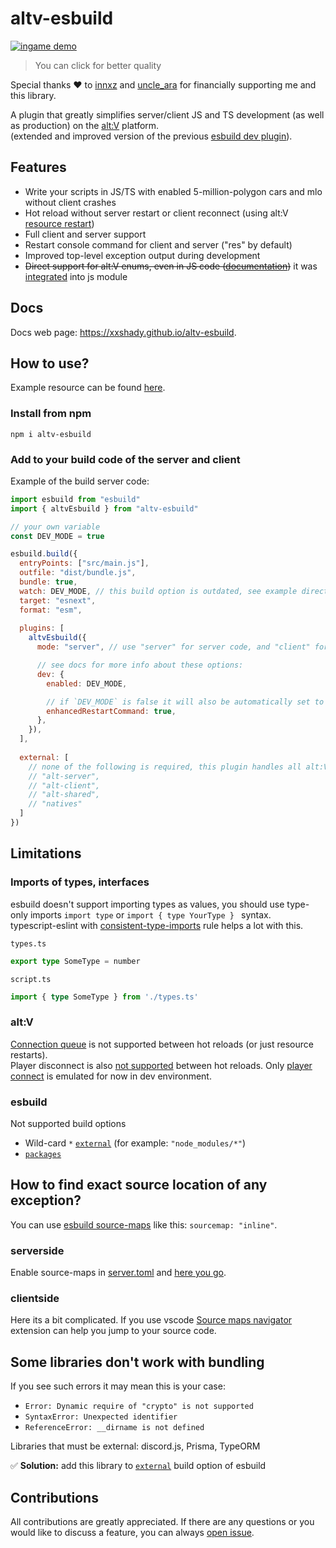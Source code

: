 # altv-esbuild

[![ingame demo](https://media0.giphy.com/media/v1.Y2lkPTc5MGI3NjExdXJxejQ5dGE5cHE1ZzA2OWxqOXRiYmVmbGk2d20xZzg2cGRnZ3gzdiZlcD12MV9pbnRlcm5hbF9naWZfYnlfaWQmY3Q9Zw/Qq64W7EXWNcppAd1fC/giphy.gif)](https://imgur.com/a/vWBZsoe)
> You can click for better quality

Special thanks ❤️ to [innxz](https://github.com/innxz) and [uncle_ara](https://github.com/uncle-ara) for financially supporting me and this library.

A plugin that greatly simplifies server/client JS and TS development (as well as production) on the [alt:V](https://altv.mp) platform.<br>
(extended and improved version of the previous [esbuild dev plugin](https://github.com/xxshady/esbuild-plugin-altv-dev-server)).

## Features

- Write your scripts in JS/TS with enabled 5-million-polygon cars and mlo without client crashes
- Hot reload without server restart or client reconnect (using alt:V [resource restart](https://docs.altv.mp/articles/commandlineargs.html#server-commands))
- Full client and server support
- Restart console command for client and server ("res" by default)
- Improved top-level exception output during development
- ~~Direct support for alt:V enums, even in JS code ([documentation](https://xxshady.github.io/altv-esbuild/interfaces/ipluginoptions.html#altvenums))~~ it was [integrated](https://github.com/altmp/altv-js-module/pull/319) into js module

## Docs

Docs web page: <https://xxshady.github.io/altv-esbuild>.

## How to use?

Example resource can be found [here](https://github.com/xxshady/altv-esbuild/tree/main/example).

### Install from npm

```cli
npm i altv-esbuild
```

### Add to your build code of the server and client

Example of the build server code:

```js
import esbuild from "esbuild"
import { altvEsbuild } from "altv-esbuild"

// your own variable
const DEV_MODE = true

esbuild.build({
  entryPoints: ["src/main.js"],
  outfile: "dist/bundle.js",
  bundle: true,
  watch: DEV_MODE, // this build option is outdated, see example directory in the repo
  target: "esnext",
  format: "esm",
  
  plugins: [
    altvEsbuild({
      mode: "server", // use "server" for server code, and "client" for client code

      // see docs for more info about these options:
      dev: {
        enabled: DEV_MODE,

        // if `DEV_MODE` is false it will also be automatically set to false too
        enhancedRestartCommand: true, 
      },
    }),
  ],
  
  external: [
    // none of the following is required, this plugin handles all alt:V modules automatically
    // "alt-server",
    // "alt-client",
    // "alt-shared",
    // "natives"
  ]
})
```

## Limitations

### Imports of types, interfaces

esbuild doesn't support importing types as values, you should use type-only imports `import type` or `import { type YourType } ` syntax.<br>
typescript-eslint with [consistent-type-imports](https://typescript-eslint.io/rules/consistent-type-imports/) rule helps a lot with this.

`types.ts`
```ts
export type SomeType = number
```
`script.ts`
```ts
import { type SomeType } from './types.ts'
```

### alt:V

[Connection queue](https://docs.altv.mp/articles/connection_queue.html) is not supported between hot reloads (or just resource restarts).<br>
Player disconnect is also [not supported](https://github.com/xxshady/altv-esbuild/issues/8) between hot reloads. Only [player connect](https://xxshady.github.io/altv-esbuild/interfaces/iplugindevoption.html#playersreconnect) is emulated for now in dev environment.

### esbuild

Not supported build options

- Wild-card `*` [`external`](https://esbuild.github.io/api/#external) (for example: `"node_modules/*"`)
- [`packages`](https://esbuild.github.io/api/#packages)

## How to find exact source location of any exception?

You can use [esbuild source-maps](https://esbuild.github.io/api/#sourcemap) like this: `sourcemap: "inline"`.

### serverside

Enable source-maps in [server.toml](https://docs.altv.mp/articles/configs/server.html)
and [here you go](https://imgur.com/HJYM0y1).

### clientside

Here its a bit complicated. If you use vscode [Source maps navigator](https://marketplace.visualstudio.com/items?itemName=vlkoti.vscode-sourcemaps-navigator) extension can help you jump to your source code.

## Some libraries don't work with bundling

If you see such errors it may mean this is your case:

- `Error: Dynamic require of "crypto" is not supported`
- `SyntaxError: Unexpected identifier`
- `ReferenceError: __dirname is not defined`

Libraries that must be external: discord.js, Prisma, TypeORM

✅ **Solution:** add this library to [`external`](https://esbuild.github.io/api/#external) build option of esbuild

## Contributions

All contributions are greatly appreciated. If there are any questions or you would like to discuss a feature, you can always [open issue](https://github.com/xxshady/altv-esbuild/issues).
